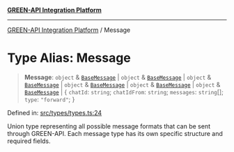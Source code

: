[**GREEN-API Integration Platform**](../README.md)

***

[GREEN-API Integration Platform](../globals.md) / Message

# Type Alias: Message

> **Message**: `object` & [`BaseMessage`](../interfaces/BaseMessage.md) \| `object` & [`BaseMessage`](../interfaces/BaseMessage.md) \| `object` & [`BaseMessage`](../interfaces/BaseMessage.md) \| `object` & [`BaseMessage`](../interfaces/BaseMessage.md) \| `object` & [`BaseMessage`](../interfaces/BaseMessage.md) \| `object` & [`BaseMessage`](../interfaces/BaseMessage.md) \| \{ `chatId`: `string`; `chatIdFrom`: `string`; `messages`: `string`[]; `type`: `"forward"`; \}

Defined in: [src/types/types.ts:24](https://github.com/green-api/greenapi-integration/blob/65d246f492cf703d5fb1135013cb3aaba77514dc/src/types/types.ts#L24)

Union type representing all possible message formats that can be sent through GREEN-API.
Each message type has its own specific structure and required fields.
